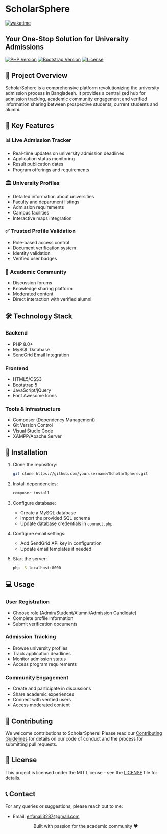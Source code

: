 # ScholarSphere

[![wakatime](https://wakatime.com/badge/user/55b3480f-fbb9-40ba-bd9a-c04c257f4e39/project/64e24da4-786f-4600-ac01-906acdc158e6.svg)](https://wakatime.com/badge/user/55b3480f-fbb9-40ba-bd9a-c04c257f4e39/project/64e24da4-786f-4600-ac01-906acdc158e6)

## Your One-Stop Solution for University Admissions

[![PHP Version](https://img.shields.io/badge/PHP-8.0%2B-blue.svg)](https://www.php.net)
[![Bootstrap Version](https://img.shields.io/badge/Bootstrap-5.0-purple.svg)](https://getbootstrap.com)
[![License](https://img.shields.io/badge/License-MIT-green.svg)](LICENSE)

## 🎯 Project Overview

ScholarSphere is a comprehensive platform revolutionizing the university admission process in Bangladesh. It provides a centralized hub for admission tracking, academic community engagement and verified information sharing between prospective students, current students and alumni.

## 🌟 Key Features

### 📊 Live Admission Tracker

- Real-time updates on university admission deadlines
- Application status monitoring
- Result publication dates
- Program offerings and requirements

### 🏛️ University Profiles

- Detailed information about universities
- Faculty and department listings
- Admission requirements
- Campus facilities
- Interactive maps integration

### ✅ Trusted Profile Validation

- Role-based access control
- Document verification system
- Identity validation
- Verified user badges

### 💬 Academic Community

- Discussion forums
- Knowledge sharing platform
- Moderated content
- Direct interaction with verified alumni

## 🛠️ Technology Stack

### Backend

- PHP 8.0+
- MySQL Database
- SendGrid Email Integration

### Frontend

- HTML5/CSS3
- Bootstrap 5
- JavaScript/jQuery
- Font Awesome Icons

### Tools & Infrastructure

- Composer (Dependency Management)
- Git Version Control
- Visual Studio Code
- XAMPP/Apache Server

## 🚀 Installation

1. Clone the repository:

   ```bash
   git clone https://github.com/yourusername/ScholarSphere.git
   ```

2. Install dependencies:

   ```bash
   composer install
   ```

3. Configure database:

   - Create a MySQL database
   - Import the provided SQL schema
   - Update database credentials in `connect.php`

4. Configure email settings:

   - Add SendGrid API key in configuration
   - Update email templates if needed

5. Start the server:

   ```bash
   php -S localhost:8000
   ```

## 💻 Usage

### User Registration

- Choose role (Admin/Student/Alumni/Admission Candidate)
- Complete profile information
- Submit verification documents

### Admission Tracking

- Browse university profiles
- Track application deadlines
- Monitor admission status
- Access program requirements

### Community Engagement

- Create and participate in discussions
- Share academic experiences
- Connect with verified users
- Access moderated content

## 🤝 Contributing

We welcome contributions to ScholarSphere! Please read our [Contributing Guidelines](ScholarSphere/CONTRIBUTING) for details on our code of conduct and the process for submitting pull requests.

## 📝 License

This project is licensed under the MIT License - see the [LICENSE](LICENSE) file for details.

## 📞 Contact

For any queries or suggestions, please reach out to me:

- Email: [erfanali3287@gmail.com](mailto:erfanali3287@gmail.com)

<p align="center">Built with passion for the academic community ❤️</p>
